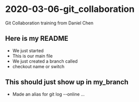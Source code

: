 # 2020-03-06-git_collaboration
Git  Collaboration training from Daniel Chen

## Here is my README
* We just started
* This is our main file
* We just created a branch called <name>
* checkout name or switch <name>

## This should just show up in my_branch
* Made an alias for git log --online ...
